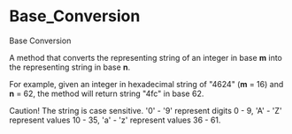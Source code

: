 # Base_Conversion
Base Conversion

A method that converts the representing string of an integer in base **m** into the representing string in base **n**.

For example, given an integer in hexadecimal string of "4624" (**m** = 16) and **n** = 62, the method will return string "4fc" in base 62.

Caution! The string is case sensitive. '0' - '9' represent digits 0 - 9, 'A' - 'Z' represent values 10 - 35, 'a' - 'z' represent values 36 - 61.


